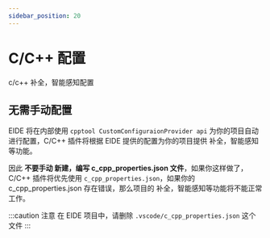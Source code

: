 ```yaml
---
sidebar_position: 20
---
```


# C/C++ 配置

c/c++ 补全，智能感知配置

## 无需手动配置

EIDE 将在内部使用 `cpptool CustomConfiguraionProvider api` 为你的项目自动进行配置，C/C++ 插件将根据 EIDE 提供的配置为你的项目提供 补全，智能感知等功能。

因此 **不要手动 新建，编写 c_cpp_properties.json 文件**，如果你这样做了，C/C++ 插件将优先使用 `c_cpp_properties.json`，如果你的 c_cpp_properties.json 存在错误，那么项目的 补全，智能感知等功能将不能正常工作。

:::caution 注意
在 EIDE 项目中，请删除 `.vscode/c_cpp_properties.json` 这个文件
:::
